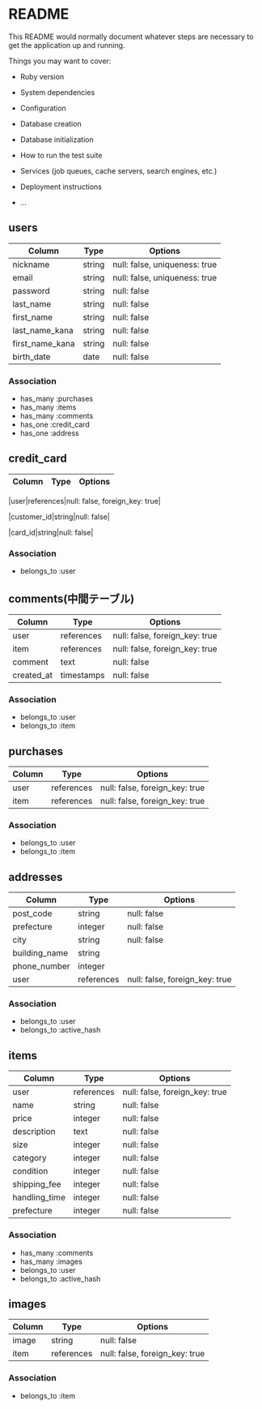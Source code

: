 # README

This README would normally document whatever steps are necessary to get the
application up and running.

Things you may want to cover:

* Ruby version

* System dependencies

* Configuration

* Database creation

* Database initialization

* How to run the test suite

* Services (job queues, cache servers, search engines, etc.)

* Deployment instructions

* ...

## users
|Column|Type|Options|
|------|----|-------|
|nickname|string|null: false, uniqueness: true|
|email|string|null: false, uniqueness: true|
|password|string|null: false|
|last_name|string|null: false|
|first_name|string|null: false|
|last_name_kana|string|null: false|
|first_name_kana|string|null: false|
|birth_date|date|null: false|
### Association
- has_many :purchases
- has_many :items
- has_many :comments
- has_one :credit_card
- has_one :address

## credit_card
|Column|Type|Options|
|------|----|-------|
<!-- usersテーブルのid -->
|user|references|null: false, foreign_key: true|
<!-- payjpの顧客id -->
|customer_id|string|null: false|
<!-- payjpのデフォルトカードid -->
|card_id|string|null: false|
### Association
- belongs_to :user

## comments(中間テーブル)
|Column|Type|Options|
|------|----|-------|
|user|references|null: false, foreign_key: true|
|item|references|null: false, foreign_key: true|
|comment|text|null: false|
|created_at|timestamps|null: false|
### Association
- belongs_to :user
- belongs_to :item

## purchases
|Column|Type|Options|
|------|----|-------|
|user|references|null: false, foreign_key: true|
|item|references|null: false, foreign_key: true|
### Association
- belongs_to :user
- belongs_to :item

## addresses
|Column|Type|Options|
|------|----|-------|
|post_code|string|null: false|
|prefecture|integer|null: false|
|city|string|null: false|
|building_name|string||
|phone_number|integer||
|user|references|null: false, foreign_key: true|
### Association
- belongs_to :user
- belongs_to :active_hash

## items
|Column|Type|Options|
|------|----|-------|
|user|references|null: false, foreign_key: true|
|name|string|null: false|
|price|integer|null: false|
|description|text|null: false|
|size|integer|null: false|
|category|integer|null: false|
|condition|integer|null: false|
|shipping_fee|integer|null: false|
|handling_time|integer|null: false|
|prefecture|integer|null: false|
### Association
- has_many :comments
- has_many :images
- belongs_to :user
- belongs_to :active_hash

## images
|Column|Type|Options|
|------|----|-------|
|image|string|null: false|
|item|references|null: false, foreign_key: true|
### Association
- belongs_to :item
